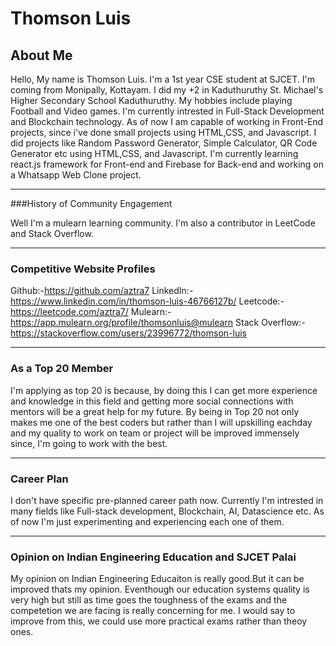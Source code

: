 # Thomson Luis

## About Me

Hello, My name is Thomson Luis. I'm a 1st year CSE student at SJCET. I'm coming from Monipally, Kottayam. I did my +2 in Kaduthuruthy St. Michael's Higher Secondary School Kaduthuruthy. My hobbies include playing Football and Video games.
I'm currently intrested in Full-Stack Development and Blockchain technology. As of now I am capable of working in Front-End projects, since i've done small projects  using HTML,CSS, and Javascript.
I did projects like Random Password Generator, Simple Calculator,  QR Code Generator etc using 
HTML,CSS, and Javascript. I'm currently learning react.js framework  for Front-end and Firebase for Back-end and working on a  Whatsapp Web Clone project. 

---


###History of Community Engagement

Well I'm a mulearn learning community.
I'm also a contributor in LeetCode and Stack Overflow.

---

### Competitive Website Profiles

Github:-https://github.com/aztra7
LinkedIn:-https://www.linkedin.com/in/thomson-luis-46766127b/
Leetcode:-https://leetcode.com/aztra7/
Mulearn:-https://app.mulearn.org/profile/thomsonluis@mulearn
Stack Overflow:-https://stackoverflow.com/users/23996772/thomson-luis

---

### As a Top 20 Member

I'm applying as top 20 is because, by doing this I can get more experience and knowledge in this field and getting more social connections with mentors will be a great help for my future. By being in Top 20 not only makes me one of the best coders but rather than I will upskilling eachday and my quality to work on team or project will be improved immensely since, I'm going to work with the best.

---

### Career Plan

I don't have specific pre-planned career path now. Currently I'm intrested in many fields like Full-stack development, Blockchain, AI, Datascience etc. As of now I'm just experimenting and experiencing each one of them. 

---

### Opinion on Indian Engineering Education and SJCET Palai

My opinion on Indian Engineering Educaiton is really good.But it can be improved thats my opinion. Eventhough our education systems quality is very high but still as time goes the toughness of the exams and the competetion we are facing is really concerning for me. I would say to improve from this, we could use more practical exams rather than theoy ones.
